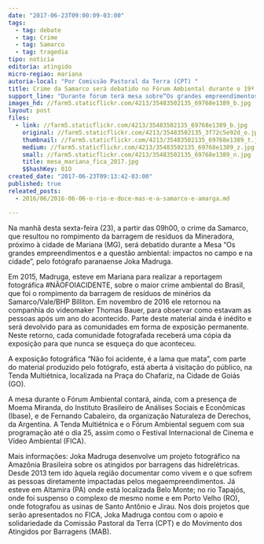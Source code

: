 ```yaml
---
date: "2017-06-23T09:00:09-03:00"
tags:
  - tag: debate
  - tag: Crime
  - tag: Samarco
  - tag: tragedia
tipo: noticia
editoria: atingido
micro-regiao: mariana
autoria-local: "Por Comissão Pastoral da Terra (CPT) "
title: Crime da Samarco será debatido no Fórum Ambiental durante o 19º FICA
support_line: "Durante fórum terá mesa sobre“Os grandes empreendimentos e a questão ambiental: impactos no campo e na cidade”"
images_hd: //farm5.staticflickr.com/4213/35483502135_69768e1389_b.jpg
layout: post
files:
  - link: //farm5.staticflickr.com/4213/35483502135_69768e1389_b.jpg
    original: //farm5.staticflickr.com/4213/35483502135_3f72c5e92d_o.jpg
    thumbnail: //farm5.staticflickr.com/4213/35483502135_69768e1389_t.jpg
    medium: //farm5.staticflickr.com/4213/35483502135_69768e1389_z.jpg
    small: //farm5.staticflickr.com/4213/35483502135_69768e1389_n.jpg
    title: mesa_mariana_fica_2017.jpg
    $$hashKey: 01O
created_date: "2017-06-23T09:13:42-03:00"
published: true
releated_posts:
  - 2016/06/2016-06-06-o-rio-e-doce-mas-e-a-samarco-e-amarga.md

---
```

<p>Na manh&atilde; desta sexta-feira (23), a partir das 09h00, o crime da Samarco, que resultou no rompimento da barragem de res&iacute;duos da Mineradora, pr&oacute;ximo &agrave; cidade de Mariana (MG), ser&aacute; debatido durante a Mesa &ldquo;Os grandes empreendimentos e a quest&atilde;o ambiental: impactos no campo e na cidade&rdquo;, pelo fot&oacute;grafo paranaense Joka Madruga.</p>

<p>Em 2015, Madruga, esteve em Mariana para realizar a reportagem fotogr&aacute;fica #N&Atilde;OFOIACIDENTE, sobre o maior crime ambiental do Brasil, que foi o rompimento da barragem de res&iacute;duos de min&eacute;rios da Samarco/Vale/BHP Billiton. Em novembro de 2016 ele retornou na companhia do videomaker Thomas Bauer, para observar como estavam as pessoas ap&oacute;s um ano do acontecido. Parte deste material ainda &eacute; in&eacute;dito e ser&aacute; devolvido para as comunidades em forma de exposi&ccedil;&atilde;o permanente. Neste retorno, cada comunidade fotografada receber&aacute; uma c&oacute;pia da exposi&ccedil;&atilde;o para que nunca se esque&ccedil;a do que aconteceu.</p>

<p>A exposi&ccedil;&atilde;o fotogr&aacute;fica &ldquo;N&atilde;o foi acidente, &eacute; a lama que mata&rdquo;, com parte do material produzido pelo fot&oacute;grafo, est&aacute; aberta &aacute; visita&ccedil;&atilde;o do p&uacute;blico, na Tenda Multi&eacute;tnica, localizada na Pra&ccedil;a do Chafariz, na Cidade de Goi&aacute;s (GO).</p>

<p>A mesa durante o F&oacute;rum Ambiental contar&aacute;, ainda, com a presen&ccedil;a de Moema Miranda, do Instituto Brasileiro de An&aacute;lises Sociais e Econ&ocirc;micas (Ibase), e de Fernando Cabaleiro, da organiza&ccedil;&atilde;o Naturaleza de Derechos, da Argentina. A Tenda Multi&eacute;tnica e o F&oacute;rum Ambiental seguem com sua programa&ccedil;&atilde;o at&eacute; o dia 25, assim como o Festival Internacional de Cinema e V&iacute;deo Ambiental (FICA).</p>

<p>Mais informa&ccedil;&otilde;es: Joka Madruga desenvolve um projeto fotogr&aacute;fico na Amaz&ocirc;nia Brasileira sobre os atingidos por barragens das hidrel&eacute;tricas. Desde 2013 tem ido &agrave;quela regi&atilde;o documentar como vivem e o que sofrem as pessoas diretamente impactadas pelos megaempreendimentos. J&aacute; esteve em Altamira (PA) onde est&aacute; localizada Belo Monte; no rio Tapaj&oacute;s, onde foi suspenso o complexo de mesmo nome e em Porto Velho (RO), onde fotografou as usinas de Santo Ant&ocirc;nio e Jirau. Nos dois projetos que ser&atilde;o apresentados no FICA, Joka Madruga contou com o apoio e solidariedade da Comiss&atilde;o Pastoral da Terra (CPT) e do Movimento dos Atingidos por Barragens (MAB).</p>
